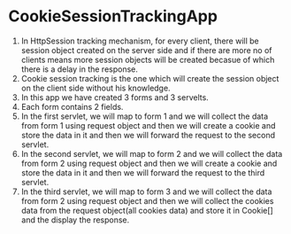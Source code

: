 # CookieSessionTrackingApp

1. In HttpSession tracking mechanism, for every client, there will be session object created on the server side and if there are more no of clients means more session objects will be created becasue of which there is a delay in the response.
2. Cookie session tracking is the one which will create the session object on the client side without his knowledge.
3. In this app we have created 3 forms and 3 servelts.
4. Each form contains 2 fields.
5. In the first servlet, we will map to form 1 and we will collect the data from form 1 using request object and then we will create a cookie and store the data in it and then we will forward the request to the second servlet.
6. In the second servlet, we will map to form 2 and we will collect the data from form 2 using request object and then we will create a cookie and store the data in it and then we will forward the request to the third servlet.
7. In the third servlet, we will map to form 3 and we will collect the data from form 2 using request object and then we will collect the cookies data from the request object(all cookies data) and store it in Cookie[] and the display the response.

